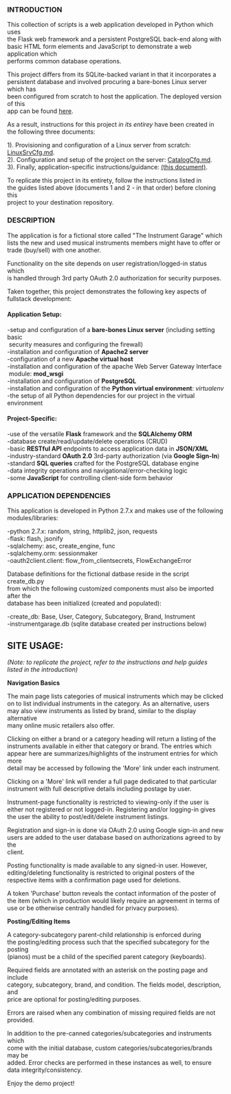 ### INTRODUCTION


This collection of scripts is a web application developed in Python which uses  
the Flask web framework and a persistent PostgreSQL back-end along with  
basic HTML form elements and JavaScript to demonstrate a web application which  
performs common database operations.  

This project differs from its SQLite-backed variant in that it incorporates a  
persistent database and involved procuring a bare-bones Linux server which has  
been configured from scratch to host the application.  The deployed version of this  
app can be found [here](http://instrumentgarage.online).  

As a result, instructions for this project *in its entirey* have been created in  
the following three documents:

1). Provisioning and configuration of a Linux server from scratch: [LinuxSrvCfg.md](https://github.com/builderLabs/psql_catalog/blob/master/LinuxSrvCfg.md).  
2). Configuration and setup of the project on the server: [CatalogCfg.md](https://github.com/builderLabs/psql_catalog/blob/master/CatalogCfg.md).  
3). Finally, application-specific instructions/guidance: [(this document)](https://github.com/builderLabs/psql_catalog/blob/master/README.md).  

To replicate this project in its entirety, follow the instructions listed in  
the guides listed above (documents 1 and 2 - in that order) before cloning this  
project to your destination repository.  

### DESCRIPTION

The application is for a fictional store called "The Instrument Garage" which  
lists the new and used musical instruments members might have to offer or  
trade (buy/sell) with one another.  

Functionality on the site depends on user registration/logged-in status which  
is handled through 3rd party OAuth 2.0 authorization for security purposes.  

Taken together, this project demonstrates the following key aspects of  
fullstack development:

#### Application Setup:  
-setup and configuration of a **bare-bones Linux server** (including setting basic  
&nbsp;security measures and configuring the firewall)  
-installation and configuration of **Apache2 server**  
-configuration of a new **Apache virtual host**  
-installation and configuration of the apache Web Server Gateway Interface  
&nbsp;module: **mod_wsgi**  
-installation and configuration of **PostgreSQL**  
-installation and configuration of the **Python virtual environment**: *virtualenv*  
-the setup of all Python dependencies for our project in the virtual environment  


#### Project-Specific:

-use of the versatile **Flask** framework and the **SQLAlchemy ORM**  
-database create/read/update/delete operations (CRUD)  
-basic **RESTful API** endpoints to access application data in **JSON/XML**  
-industry-standard **OAuth 2.0** 3rd-party authorization (via **Google Sign-In**)  
-standard **SQL queries** crafted for the PostgreSQL database engine  
-data integrity operations and navigational/error-checking logic  
-some **JavaScript** for controlling client-side form behavior  


### APPLICATION DEPENDENCIES

This application is developed in Python 2.7.x and makes use of the following  
modules/libraries:  

-python 2.7.x: random, string, httplib2, json, requests  
-flask: flash, jsonify  
-sqlalchemy: asc, create_engine, func  
-sqlalchemy.orm: sessionmaker  
-oauth2client.client: flow_from_clientsecrets, FlowExchangeError  

Database definitions for the fictional datbase reside in the script create_db.py  
from which the following customized components must also be imported after the  
database has been initialized (created and populated):  

-create_db: Base, User, Category, Subcategory, Brand, Instrument  
-instrumentgarage.db (sqlite database created per instructions below)

## SITE USAGE:

*(Note: to replicate the project, refer to the instructions and help guides  
listed in the introduction)*  

**Navigation Basics**

The main page lists categories of musical instruments which may be clicked  
on to list individual instruments in the category.  As an alternative, users  
may also view instruments as listed by brand,  similar to the display alternative  
many online music retailers also offer.

Clicking on either a brand or a category heading will return a listing of the  
instruments available in either that category or brand.  The entries which  
appear here are summarizes/highlights of the instrument entries for which more  
detail may be accessed by following the 'More' link under each instrument.

Clicking on a 'More' link will render a full page dedicated to that particular  
instrument with full descriptive details including postage by user.

Instrument-page functionality is restricted to viewing-only if the user is  
either not registered or not logged-in.  Registering and/or logging-in gives  
the user the ability to post/edit/delete instrument listings.

Registration and sign-in is done via OAuth 2.0 using Google sign-in and new  
users are added to the user database based on authorizations agreed to by the  
client.

Posting functionality is made available to any signed-in user.  However,  
editing/deleting functionality is restricted to original posters of the  
respective items with a confirmation page used for deletions.  

A token 'Purchase' button reveals the contact information of the poster of  
the item (which in production would likely require an agreement in terms of  
use or be otherwise centrally handled for privacy purposes).


**Posting/Editing Items**

A category-subcategory parent-child relationship is enforced during  
the posting/editing process such that the specified subcategory for the posting  
(pianos) must be a child of the specified parent category (keyboards).  

Required fields are annotated with an asterisk on the posting page and include  
category, subcategory, brand, and condition.  The fields model, description, and  
price are optional for posting/editing purposes.

Errors are raised when any combination of missing required fields are 
not provided.  

In addition to the pre-canned categories/subcategories and instruments which  
come with the initial database, custom categories/subcategories/brands may be  
added.  Error checks are performed in these instances as well, to ensure  
data integrity/consistency.

Enjoy the demo project!
